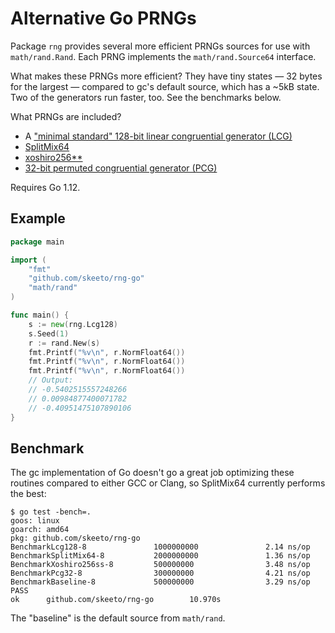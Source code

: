 # Alternative Go PRNGs

Package `rng` provides several more efficient PRNGs sources for use with
`math/rand.Rand`. Each PRNG implements the `math/rand.Source64`
interface.

What makes these PRNGs more efficient? They have tiny states — 32 bytes
for the largest — compared to gc's default source, which has a ~5kB
state. Two of the generators run faster, too. See the benchmarks below.

What PRNGs are included?

* A ["minimal standard" 128-bit linear congruential generator (LCG)][lcg128]
* [SplitMix64][sm64]
* [xoshiro256\*\*][xo]
* [32-bit permuted congruential generator (PCG)][pcg32]

[lcg128]: http://www.pcg-random.org/posts/does-it-beat-the-minimal-standard.html
[sm64]: http://xoshiro.di.unimi.it/splitmix64.c
[xo]: http://xoshiro.di.unimi.it/xoshiro256starstar.c
[pcg32]: http://www.pcg-random.org/download.html

Requires Go 1.12.

## Example

```go
package main

import (
	"fmt"
	"github.com/skeeto/rng-go"
	"math/rand"
)

func main() {
	s := new(rng.Lcg128)
	s.Seed(1)
	r := rand.New(s)
	fmt.Printf("%v\n", r.NormFloat64())
	fmt.Printf("%v\n", r.NormFloat64())
	fmt.Printf("%v\n", r.NormFloat64())
	// Output:
	// -0.5402515557248266
	// 0.00984877400071782
	// -0.40951475107890106
}
```

## Benchmark

The gc implementation of Go doesn't go a great job optimizing these
routines compared to either GCC or Clang, so SplitMix64 currently
performs the best:

    $ go test -bench=.
    goos: linux
    goarch: amd64
    pkg: github.com/skeeto/rng-go
    BenchmarkLcg128-8               1000000000               2.14 ns/op
    BenchmarkSplitMix64-8           2000000000               1.36 ns/op
    BenchmarkXoshiro256ss-8         500000000                3.48 ns/op
    BenchmarkPcg32-8                300000000                4.21 ns/op
    BenchmarkBaseline-8             500000000                3.29 ns/op
    PASS
    ok      github.com/skeeto/rng-go        10.970s

The "baseline" is the default source from `math/rand`.
